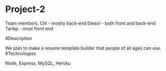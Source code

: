 # Project-2
Team members: 
Chi - mostly back-end
Diesol - both front and back-end
Tarikp - most front end

#Description

We plan to make a resume template builder that people of all ages can use.
#Technologies

Node, Express, MySQL, Heroku